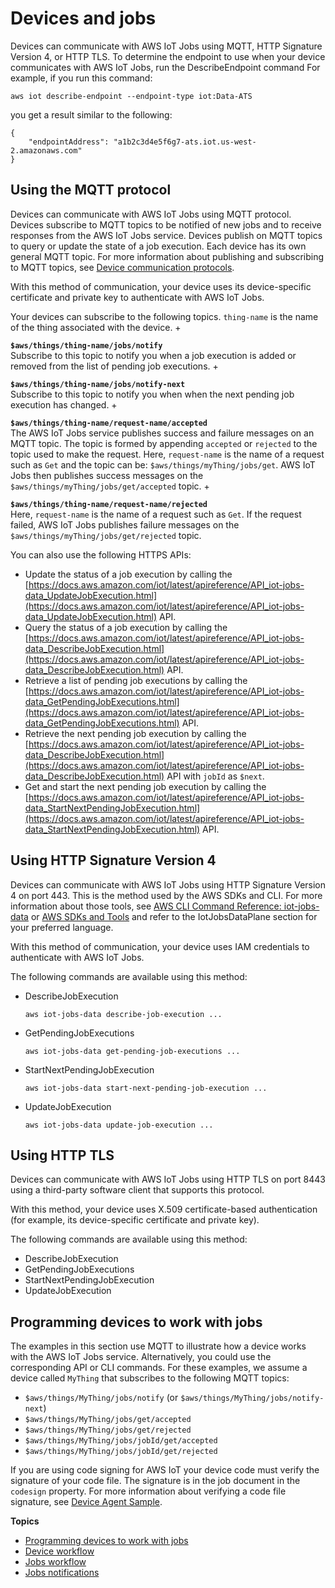 # Devices and jobs<a name="jobs-devices"></a>

Devices can communicate with AWS IoT Jobs using MQTT, HTTP Signature Version 4, or HTTP TLS\. To determine the endpoint to use when your device communicates with AWS IoT Jobs, run the DescribeEndpoint command For example, if you run this command:

```
aws iot describe-endpoint --endpoint-type iot:Data-ATS
```

you get a result similar to the following:

```
{
    "endpointAddress": "a1b2c3d4e5f6g7-ats.iot.us-west-2.amazonaws.com"
}
```

## Using the MQTT protocol<a name="jobs-using-mqtt"></a>

Devices can communicate with AWS IoT Jobs using MQTT protocol\. Devices subscribe to MQTT topics to be notified of new jobs and to receive responses from the AWS IoT Jobs service\. Devices publish on MQTT topics to query or update the state of a job execution\. Each device has its own general MQTT topic\. For more information about publishing and subscribing to MQTT topics, see [Device communication protocols](protocols.md)\.

With this method of communication, your device uses its device\-specific certificate and private key to authenticate with AWS IoT Jobs\.

Your devices can subscribe to the following topics\. `thing-name` is the name of the thing associated with the device\.
+ 

**`$aws/things/thing-name/jobs/notify`**  
Subscribe to this topic to notify you when a job execution is added or removed from the list of pending job executions\.
+ 

**`$aws/things/thing-name/jobs/notify-next`**  
Subscribe to this topic to notify you when when the next pending job execution has changed\.
+ 

**`$aws/things/thing-name/request-name/accepted`**  
The AWS IoT Jobs service publishes success and failure messages on an MQTT topic\. The topic is formed by appending `accepted` or `rejected` to the topic used to make the request\. Here, `request-name` is the name of a request such as `Get` and the topic can be: `$aws/things/myThing/jobs/get`\. AWS IoT Jobs then publishes success messages on the `$aws/things/myThing/jobs/get/accepted` topic\.
+ 

**`$aws/things/thing-name/request-name/rejected`**  
Here, `request-name` is the name of a request such as `Get`\. If the request failed, AWS IoT Jobs publishes failure messages on the `$aws/things/myThing/jobs/get/rejected` topic\.

You can also use the following HTTPS APIs:
+ Update the status of a job execution by calling the [https://docs.aws.amazon.com/iot/latest/apireference/API_iot-jobs-data_UpdateJobExecution.html](https://docs.aws.amazon.com/iot/latest/apireference/API_iot-jobs-data_UpdateJobExecution.html) API\.
+ Query the status of a job execution by calling the [https://docs.aws.amazon.com/iot/latest/apireference/API_iot-jobs-data_DescribeJobExecution.html](https://docs.aws.amazon.com/iot/latest/apireference/API_iot-jobs-data_DescribeJobExecution.html) API\.
+ Retrieve a list of pending job executions by calling the [https://docs.aws.amazon.com/iot/latest/apireference/API_iot-jobs-data_GetPendingJobExecutions.html](https://docs.aws.amazon.com/iot/latest/apireference/API_iot-jobs-data_GetPendingJobExecutions.html) API\.
+ Retrieve the next pending job execution by calling the [https://docs.aws.amazon.com/iot/latest/apireference/API_iot-jobs-data_DescribeJobExecution.html](https://docs.aws.amazon.com/iot/latest/apireference/API_iot-jobs-data_DescribeJobExecution.html) API with `jobId` as `$next`\.
+ Get and start the next pending job execution by calling the [https://docs.aws.amazon.com/iot/latest/apireference/API_iot-jobs-data_StartNextPendingJobExecution.html](https://docs.aws.amazon.com/iot/latest/apireference/API_iot-jobs-data_StartNextPendingJobExecution.html) API\.

## Using HTTP Signature Version 4<a name="jobs-using-http-v4"></a>

Devices can communicate with AWS IoT Jobs using HTTP Signature Version 4 on port 443\. This is the method used by the AWS SDKs and CLI\. For more information about those tools, see [AWS CLI Command Reference: iot\-jobs\-data](https://docs.aws.amazon.com/cli/latest/reference/iot-jobs-data/index.html) or [AWS SDKs and Tools](http://aws.amazon.com/tools/#sdk) and refer to the IotJobsDataPlane section for your preferred language\.

With this method of communication, your device uses IAM credentials to authenticate with AWS IoT Jobs\.

The following commands are available using this method: 
+ DescribeJobExecution

  `aws iot-jobs-data describe-job-execution ...` 
+ GetPendingJobExecutions

  `aws iot-jobs-data get-pending-job-executions ...` 
+ StartNextPendingJobExecution

  `aws iot-jobs-data start-next-pending-job-execution ...` 
+ UpdateJobExecution

  `aws iot-jobs-data update-job-execution ...` 

## Using HTTP TLS<a name="jobs-using-http-tls"></a>

Devices can communicate with AWS IoT Jobs using HTTP TLS on port 8443 using a third\-party software client that supports this protocol\.

With this method, your device uses X\.509 certificate\-based authentication \(for example, its device\-specific certificate and private key\)\.

The following commands are available using this method: 
+ DescribeJobExecution
+ GetPendingJobExecutions
+ StartNextPendingJobExecution
+ UpdateJobExecution

## Programming devices to work with jobs<a name="programming-devices"></a>

The examples in this section use MQTT to illustrate how a device works with the AWS IoT Jobs service\. Alternatively, you could use the corresponding API or CLI commands\. For these examples, we assume a device called `MyThing` that subscribes to the following MQTT topics:
+ `$aws/things/MyThing/jobs/notify` \(or `$aws/things/MyThing/jobs/notify-next`\)
+ `$aws/things/MyThing/jobs/get/accepted`
+ `$aws/things/MyThing/jobs/get/rejected`
+ `$aws/things/MyThing/jobs/jobId/get/accepted`
+ `$aws/things/MyThing/jobs/jobId/get/rejected`

 If you are using code signing for AWS IoT your device code must verify the signature of your code file\. The signature is in the job document in the `codesign` property\. For more information about verifying a code file signature, see [Device Agent Sample](https://github.com/aws/aws-iot-device-sdk-js#jobsAgent)\.

**Topics**
+ [Programming devices to work with jobs](#programming-devices)
+ [Device workflow](jobs-workflow-device-online.md)
+ [Jobs workflow](jobs-workflow-jobs-online.md)
+ [Jobs notifications](jobs-comm-notifications.md)